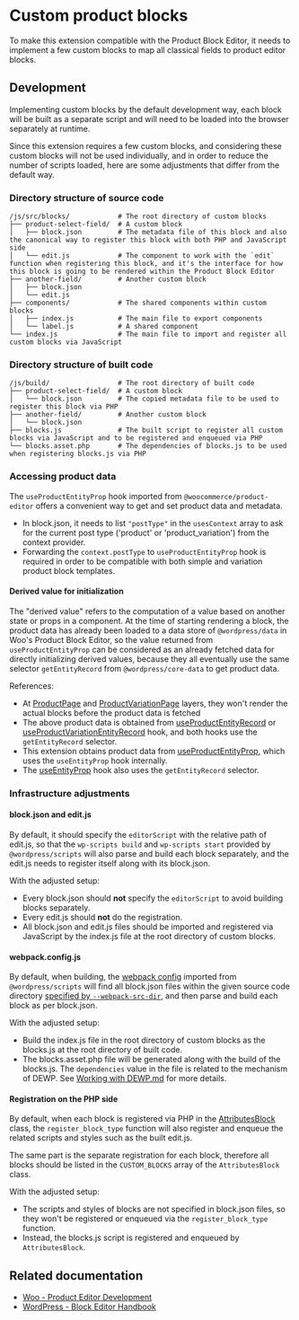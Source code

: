 # Custom product blocks

To make this extension compatible with the Product Block Editor, it needs to implement a few custom blocks to map all classical fields to product editor blocks.

## Development

Implementing custom blocks by the default development way, each block will be built as a separate script and will need to be loaded into the browser separately at runtime.

Since this extension requires a few custom blocks, and considering these custom blocks will not be used individually, and in order to reduce the number of scripts loaded, here are some adjustments that differ from the default way.

### Directory structure of source code

```
/js/src/blocks/            # The root directory of custom blocks
├── product-select-field/  # A custom block
│   ├── block.json         # The metadata file of this block and also the canonical way to register this block with both PHP and JavaScript side
│   └── edit.js            # The component to work with the `edit` function when registering this block, and it's the interface for how this block is going to be rendered within the Product Block Editor
├── another-field/         # Another custom block
│   ├── block.json
│   └── edit.js
├── components/            # The shared components within custom blocks
│   ├── index.js           # The main file to export components
│   └── label.js           # A shared component
└── index.js               # The main file to import and register all custom blocks via JavaScript
```

### Directory structure of built code

```
/js/build/                 # The root directory of built code
├── product-select-field/  # A custom block
│   └── block.json         # The copied metadata file to be used to register this block via PHP
├── another-field/         # Another custom block
│   └── block.json
├── blocks.js              # The built script to register all custom blocks via JavaScript and to be registered and enqueued via PHP
└── blocks.asset.php       # The dependencies of blocks.js to be used when registering blocks.js via PHP
```

### Accessing product data

The `useProductEntityProp` hook imported from `@woocommerce/product-editor` offers a convenient way to get and set product data and metadata.

- In block.json, it needs to list `"postType"` in the `usesContext` array to ask for the current post type ('product' or 'product_variation') from the context provider.
- Forwarding the `context.postType` to `useProductEntityProp` hook is required in order to be compatible with both simple and variation product block templates.

#### Derived value for initialization

The "derived value" refers to the computation of a value based on another state or props in a component. At the time of starting rendering a block, the product data has already been loaded to a data store of `@wordpress/data` in Woo's Product Block Editor, so the value returned from `useProductEntityProp` can be considered as an already fetched data for directly initializing derived values, because they all eventually use the same selector `getEntityRecord` from `@wordpress/core-data` to get product data.

References:

- At [ProductPage](https://github.com/woocommerce/woocommerce/blob/8.3.0/plugins/woocommerce-admin/client/products/product-page.tsx#L77-L79) and [ProductVariationPage](https://github.com/woocommerce/woocommerce/blob/8.3.0/plugins/woocommerce-admin/client/products/product-variation-page.tsx#L83-L85) layers, they won't render the actual blocks before the product data is fetched
- The above product data is obtained from [useProductEntityRecord](https://github.com/woocommerce/woocommerce/blob/8.3.0/plugins/woocommerce-admin/client/products/hooks/use-product-entity-record.ts#L19-L23) or [useProductVariationEntityRecord](https://github.com/woocommerce/woocommerce/blob/8.3.0/plugins/woocommerce-admin/client/products/hooks/use-product-variation-entity-record.ts#L16-L22) hook, and both hooks use the `getEntityRecord` selector.
- This extension obtains product data from [useProductEntityProp](https://github.com/woocommerce/woocommerce/blob/8.3.0/packages/js/product-editor/src/hooks/use-product-entity-prop.ts#L24-L33), which uses the `useEntityProp` hook internally.
- The [useEntityProp](https://github.com/WordPress/gutenberg/blob/wp/6.0/packages/core-data/src/entity-provider.js#L102-L133) hook also uses the `getEntityRecord` selector.

### Infrastructure adjustments

#### block.json and edit.js

By default, it should specify the `editorScript` with the relative path of edit.js, so that the `wp-scripts build` and `wp-scripts start` provided by `@wordpress/scripts` will also parse and build each block separately, and the edit.js needs to register itself along with its block.json.

With the adjusted setup:

- Every block.json should **not** specify the `editorScript` to avoid building blocks separately.
- Every edit.js should **not** do the registration.
- All block.json and edit.js files should be imported and registered via JavaScript by the index.js file at the root directory of custom blocks.

#### webpack.config.js

By default, when building, the [webpack config](https://github.com/WordPress/gutenberg/tree/%40wordpress/scripts%4024.6.0/packages/scripts#default-webpack-config) imported from `@wordpress/scripts` will find all block.json files within the given source code directory [specified by `--webpack-src-dir`](https://github.com/WordPress/gutenberg/tree/%40wordpress/scripts%4024.6.0/packages/scripts#automatic-blockjson-detection-and-the-source-code-directory), and then parse and build each block as per block.json.

With the adjusted setup:

- Build the index.js file in the root directory of custom blocks as the blocks.js at the root directory of built code.
- The blocks.asset.php file will be generated along with the build of the blocks.js. The `dependencies` value in the file is related to the mechanism of DEWP. See [Working with DEWP.md](../../../Working%20with%20DEWP.md) for more details.

#### Registration on the PHP side

By default, when each block is registered via PHP in the [AttributesBlock](../../../src/Admin/Product/Attributes/AttributesBlock.php) class, the `register_block_type` function will also register and enqueue the related scripts and styles such as the built edit.js.

The same part is the separate registration for each block, therefore all blocks should be listed in the `CUSTOM_BLOCKS` array of the `AttributesBlock` class.

With the adjusted setup:

- The scripts and styles of blocks are not specified in block.json files, so they won't be registered or enqueued via the `register_block_type` function.
- Instead, the blocks.js script is registered and enqueued by `AttributesBlock`.

## Related documentation

- [Woo - Product Editor Development](https://github.com/woocommerce/woocommerce/tree/trunk/docs/product-editor-development)
- [WordPress - Block Editor Handbook](https://developer.wordpress.org/block-editor/)
